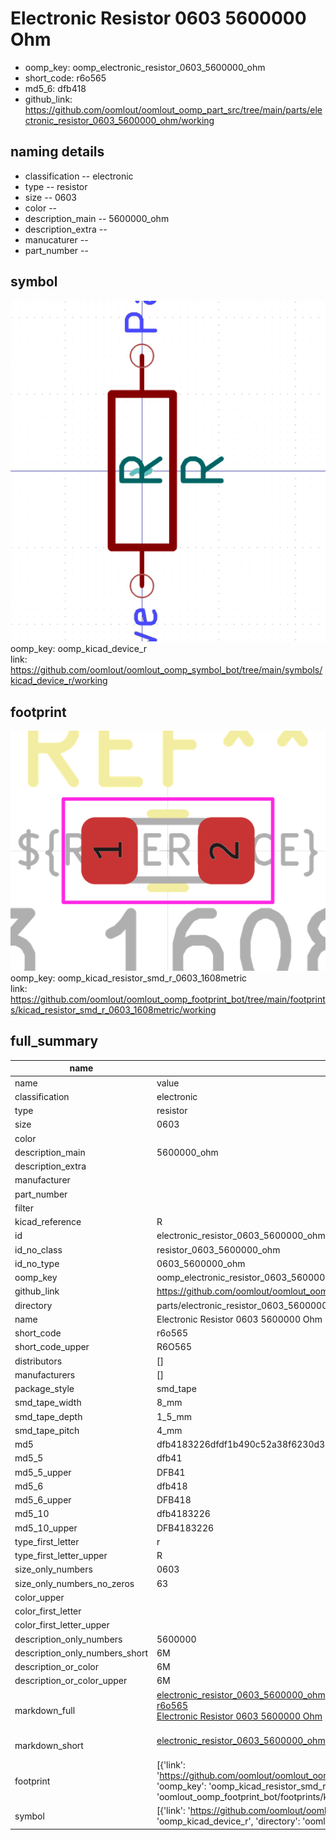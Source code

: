 # Electronic Resistor 0603 5600000 Ohm

  
* oomp_key: oomp_electronic_resistor_0603_5600000_ohm 
* short_code: r6o565
* md5_6: dfb418  
* github_link: https://github.com/oomlout/oomlout_oomp_part_src/tree/main/parts/electronic_resistor_0603_5600000_ohm/working  
## naming details
* classification -- electronic
* type -- resistor
* size -- 0603
* color -- 
* description_main -- 5600000_ohm
* description_extra -- 
* manucaturer -- 
* part_number -- 



## symbol

![](symbol/0/working/working_600.png)  
oomp_key: oomp_kicad_device_r  
link: https://github.com/oomlout/oomlout_oomp_symbol_bot/tree/main/symbols/kicad_device_r/working  

## footprint

![](footprint/0/working/working_600.png)  
oomp_key: oomp_kicad_resistor_smd_r_0603_1608metric  
link: https://github.com/oomlout/oomlout_oomp_footprint_bot/tree/main/footprints/kicad_resistor_smd_r_0603_1608metric/working  

## full_summary
| name | value | 
| --- | --- | 
| name | value | 
| classification | electronic | 
| type | resistor | 
| size | 0603 | 
| color |  | 
| description_main | 5600000_ohm | 
| description_extra |  | 
| manufacturer |  | 
| part_number |  | 
| filter |  | 
| kicad_reference | R | 
| id | electronic_resistor_0603_5600000_ohm | 
| id_no_class | resistor_0603_5600000_ohm | 
| id_no_type | 0603_5600000_ohm | 
| oomp_key | oomp_electronic_resistor_0603_5600000_ohm | 
| github_link | https://github.com/oomlout/oomlout_oomp_part_src/tree/main/parts/electronic_resistor_0603_5600000_ohm/working | 
| directory | parts/electronic_resistor_0603_5600000_ohm | 
| name | Electronic Resistor 0603 5600000 Ohm | 
| short_code | r6o565 | 
| short_code_upper | R6O565 | 
| distributors | [] | 
| manufacturers | [] | 
| package_style | smd_tape | 
| smd_tape_width | 8_mm | 
| smd_tape_depth | 1_5_mm | 
| smd_tape_pitch | 4_mm | 
| md5 | dfb4183226dfdf1b490c52a38f6230d3 | 
| md5_5 | dfb41 | 
| md5_5_upper | DFB41 | 
| md5_6 | dfb418 | 
| md5_6_upper | DFB418 | 
| md5_10 | dfb4183226 | 
| md5_10_upper | DFB4183226 | 
| type_first_letter | r | 
| type_first_letter_upper | R | 
| size_only_numbers | 0603 | 
| size_only_numbers_no_zeros | 63 | 
| color_upper |  | 
| color_first_letter |  | 
| color_first_letter_upper |  | 
| description_only_numbers | 5600000 | 
| description_only_numbers_short | 6M | 
| description_or_color | 6M | 
| description_or_color_upper | 6M | 
| markdown_full | [electronic_resistor_0603_5600000_ohm](https://github.com/oomlout/oomlout_oomp_part_src/tree/main/parts/electronic_resistor_0603_5600000_ohm/working)<br>[r6o565](https://github.com/oomlout/oomlout_oomp_part_src/tree/main/parts/electronic_resistor_0603_5600000_ohm/working)<br>[Electronic Resistor 0603 5600000 Ohm](https://github.com/oomlout/oomlout_oomp_part_src/tree/main/parts/electronic_resistor_0603_5600000_ohm/working)<br><br> | 
| markdown_short | [electronic_resistor_0603_5600000_ohm](https://github.com/oomlout/oomlout_oomp_part_src/tree/main/parts/electronic_resistor_0603_5600000_ohm/working)<br><br> | 
| footprint | [{'link': 'https://github.com/oomlout/oomlout_oomp_footprint_bot/tree/main/foootprntss/kicad_resistor_smd_r_0603_1608metric', 'oomp_key': 'oomp_kicad_resistor_smd_r_0603_1608metric', 'directory': 'oomlout_oomp_footprint_bot/footprints/kicad_resistor_smd_r_0603_1608metric//working/working.kicad_mod'}] | 
| symbol | [{'link': 'https://github.com/oomlout/oomlout_oomp_symbol_bot/tree/main/symbols/kicad_device_r', 'oomp_key': 'oomp_kicad_device_r', 'directory': 'oomlout_oomp_symbol_bot/symbols/kicad_device_r//working/working.kicad_sym'}] | 
